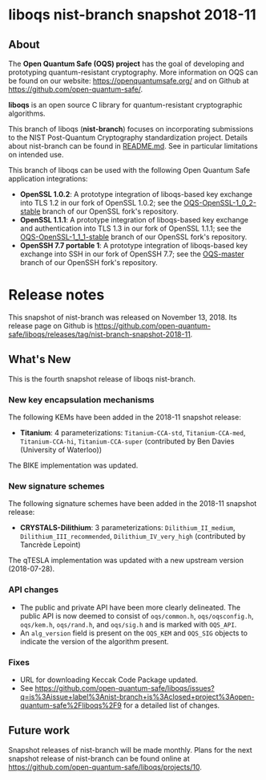 liboqs nist-branch snapshot 2018-11
===================================

About
-----

The **Open Quantum Safe (OQS) project** has the goal of developing and prototyping quantum-resistant cryptography.  More information on OQS can be found on our website: https://openquantumsafe.org/ and on Github at https://github.com/open-quantum-safe/.  

**liboqs** is an open source C library for quantum-resistant cryptographic algorithms.  

This branch of liboqs (**nist-branch**) focuses on incorporating submissions to the NIST Post-Quantum Cryptography standardization project.  Details about nist-branch can be found in [README.md](https://github.com/open-quantum-safe/liboqs/blob/nist-branch/README.md).  See in particular limitations on intended use.

This branch of liboqs can be used with the following Open Quantum Safe application integrations:

- **OpenSSL 1.0.2**: A prototype integration of liboqs-based key exchange  into TLS 1.2 in our fork of OpenSSL 1.0.2; see the [OQS-OpenSSL-1\_0\_2-stable](https://github.com/open-quantum-safe/openssl/tree/OQS-OpenSSL_1_0_2-stable) branch of our OpenSSL fork's repository.
- **OpenSSL 1.1.1**: A prototype integration of liboqs-based key exchange and authentication into TLS 1.3 in our fork of OpenSSL 1.1.1; see the [OQS-OpenSSL-1\_1\_1-stable](https://github.com/open-quantum-safe/openssl/tree/OQS-OpenSSL_1_1_1-stable) branch of our OpenSSL fork's repository.
- **OpenSSH 7.7 portable 1**: A prototype integration of liboqs-based key exchange into SSH in our fork of OpenSSH 7.7; see the [OQS-master](https://github.com/open-quantum-safe/openssh-portable/tree/OQS-master) branch of our OpenSSH fork's repository.

Release notes
=============

This snapshot of nist-branch was released on November 13, 2018.  Its release page on Github is https://github.com/open-quantum-safe/liboqs/releases/tag/nist-branch-snapshot-2018-11.

What's New
----------

This is the fourth snapshot release of liboqs nist-branch.

### New key encapsulation mechanisms

The following KEMs have been added in the 2018-11 snapshot release:

- **Titanium**: 4 parameterizations: `Titanium-CCA-std`, `Titanium-CCA-med`, `Titanium-CCA-hi`, `Titanium-CCA-super` (contributed by Ben Davies (University of Waterloo))

The BIKE implementation was updated.

### New signature schemes

The following signature schemes have been added in the 2018-11 snapshot release:

- **CRYSTALS-Dilithium**: 3 parameterizations: `Dilithium_II_medium`, `Dilithium_III_recommended`, `Dilithium_IV_very_high` (contributed by Tancrède Lepoint)

The qTESLA implementation was updated with a new upstream version (2018-07-28).

### API changes

- The public and private API have been more clearly delineated.  The public API is now deemed to consist of `oqs/common.h`, `oqs/oqsconfig.h`, `oqs/kem.h`, `oqs/rand.h`, and `oqs/sig.h` and is marked with `OQS_API`.
- An `alg_version` field is present on the `OQS_KEM` and `OQS_SIG` objects to indicate the version of the algorithm present.

### Fixes

- URL for downloading Keccak Code Package updated.
- See https://github.com/open-quantum-safe/liboqs/issues?q=is%3Aissue+label%3Anist-branch+is%3Aclosed+project%3Aopen-quantum-safe%2Fliboqs%2F9 for a detailed list of changes.

Future work
-----------

Snapshot releases of nist-branch will be made monthly.  Plans for the next snapshot release of nist-branch can be found online at https://github.com/open-quantum-safe/liboqs/projects/10.
